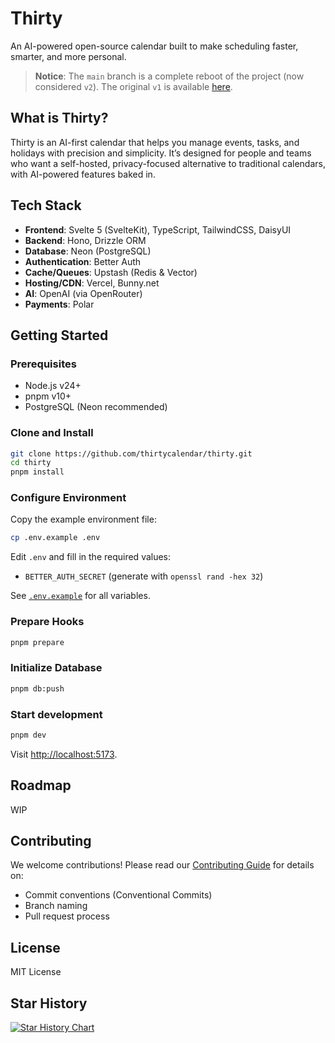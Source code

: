 # Thirty

An AI-powered open-source calendar built to make scheduling faster, smarter, and more personal.

> **Notice**: The `main` branch is a complete reboot of the project (now considered `v2`). The original `v1` is available [here](https://github.com/thirtycalendar/thirty/blob/v1/).

## What is Thirty?

Thirty is an AI-first calendar that helps you manage events, tasks, and holidays with precision and simplicity. It’s designed for people and teams who want a self-hosted, privacy-focused alternative to traditional calendars, with AI-powered features baked in.

## Tech Stack

- **Frontend**: Svelte 5 (SvelteKit), TypeScript, TailwindCSS, DaisyUI
- **Backend**: Hono, Drizzle ORM
- **Database**: Neon (PostgreSQL)
- **Authentication**: Better Auth
- **Cache/Queues**: Upstash (Redis & Vector)
- **Hosting/CDN**: Vercel, Bunny.net
- **AI**: OpenAI (via OpenRouter)
- **Payments**: Polar

## Getting Started

### Prerequisites

- Node.js v24+
- pnpm v10+
- PostgreSQL (Neon recommended)

### Clone and Install

```bash
git clone https://github.com/thirtycalendar/thirty.git
cd thirty
pnpm install
```

### Configure Environment

Copy the example environment file:

```bash
cp .env.example .env
```

Edit `.env` and fill in the required values:

- `BETTER_AUTH_SECRET` (generate with `openssl rand -hex 32`)

See [`.env.example`](./.env.example) for all variables.

### Prepare Hooks

```bash
pnpm prepare
```

### Initialize Database

```bash
pnpm db:push
```

### Start development

```bash
pnpm dev
```

Visit [http://localhost:5173](http://localhost:5173).

## Roadmap

WIP

## Contributing

We welcome contributions! Please read our [Contributing Guide](./CONTRIBUTING.md) for details on:

- Commit conventions (Conventional Commits)
- Branch naming
- Pull request process

## License

MIT License

## Star History

[![Star History Chart](https://api.star-history.com/svg?repos=thirtycalendar/thirty&type=Date)](https://www.star-history.com/#thirtycalendar/thirty&Date)
